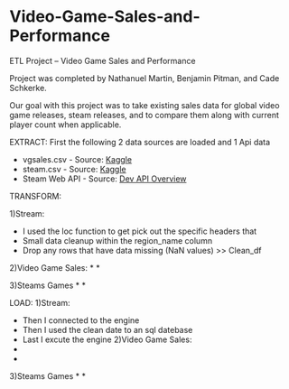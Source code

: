 # Video-Game-Sales-and-Performance
ETL Project – Video Game Sales and Performance

Project was completed by Nathanuel Martin, Benjamin Pitman, and Cade Schkerke.

Our goal with this project was to take existing sales data for global video game releases, steam releases, and to compare them along with current player count when applicable.

EXTRACT: First the following 2 data sources are loaded and 1 Api data
<ul>
  <li>vgsales.csv - Source: <a href="https://www.kaggle.com/gregorut/videogamesales">Kaggle</a></li>
  <li>steam.csv - Source: <a href="https://www.kaggle.com/nikdavis/steam-store-games">Kaggle</a></li>
  <li>Steam Web API - Source: <a href="https://partner.steamgames.com/doc/webapi_overview">Dev API Overview</a></li>
</ul>


TRANSFORM:

1)Stream:
* I used the loc function to get pick out the specific headers that 
* Small data cleanup within the region_name column
* Drop any rows that have data missing (NaN values) >> Clean_df

2)Video Game Sales:
*
*

3)Steams Games
*
*

LOAD: 
1)Stream:
* Then I connected to the engine
* Then I used the clean date to an sql datebase
* Last I excute the engine
2)Video Game Sales:
*
*

3)Steams Games
*
*



